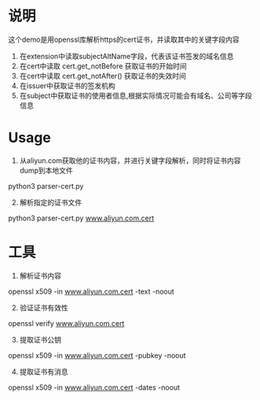 # 说明

这个demo是用openssl库解析https的cert证书，并读取其中的关键字段内容

1. 在extension中读取subjectAltName字段，代表该证书签发的域名信息
2. 在cert中读取 cert.get\_notBefore 获取证书的开始时间
3. 在cert中读取 cert.get\_notAfter() 获取证书的失效时间
4. 在issuer中获取证书的签发机构
5. 在subject中获取证书的使用者信息,根据实际情况可能会有域名、公司等字段信息

# Usage

1. 从aliyun.com获取他的证书内容，并进行关键字段解析，同时将证书内容dump到本地文件 

python3 parser-cert.py

2. 解析指定的证书文件

 python3 parser-cert.py www.aliyun.com.cert

# 工具

1. 解析证书内容

openssl x509 -in www.aliyun.com.cert -text -noout

2. 验证证书有效性

openssl verify www.aliyun.com.cert

3. 提取证书公钥

openssl x509 -in www.aliyun.com.cert -pubkey -noout

4. 提取证书有消息

openssl x509 -in www.aliyun.com.cert -dates -noout
